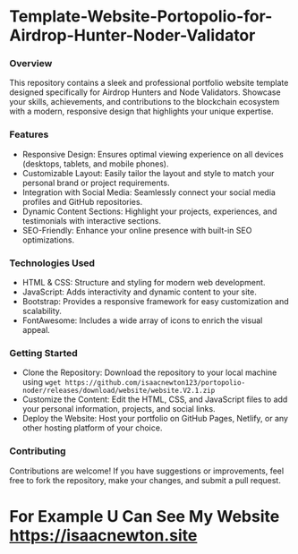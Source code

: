 # Template-Website-Portopolio-for-Airdrop-Hunter-Noder-Validator

### Overview

This repository contains a sleek and professional portfolio website template designed specifically for Airdrop Hunters and Node Validators. Showcase your skills, achievements, and contributions to the blockchain ecosystem with a modern, responsive design that highlights your unique expertise.



### Features

* Responsive Design: Ensures optimal viewing experience on all devices (desktops, tablets, and mobile phones).
* Customizable Layout: Easily tailor the layout and style to match your personal brand or project requirements.
* Integration with Social Media: Seamlessly connect your social media profiles and GitHub repositories.
* Dynamic Content Sections: Highlight your projects, experiences, and testimonials with interactive sections.
* SEO-Friendly: Enhance your online presence with built-in SEO optimizations.



### Technologies Used

* HTML & CSS: Structure and styling for modern web development.
* JavaScript: Adds interactivity and dynamic content to your site.
* Bootstrap: Provides a responsive framework for easy customization and scalability.
* FontAwesome: Includes a wide array of icons to enrich the visual appeal.


### Getting Started

+ Clone the Repository: Download the repository to your local machine using ```wget https://github.com/isaacnewton123/portopolio-noder/releases/download/website/website.V2.1.zip ```
+ Customize the Content: Edit the HTML, CSS, and JavaScript files to add your personal information, projects, and social links.
+ Deploy the Website: Host your portfolio on GitHub Pages, Netlify, or any other hosting platform of your choice.


### Contributing

Contributions are welcome! If you have suggestions or improvements, feel free to fork the repository, make your changes, and submit a pull request.


# For Example U Can See My Website https://isaacnewton.site
